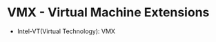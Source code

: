 VMX - Virtual Machine Extensions
================================

* Intel-VT(Virtual Technology): VMX

